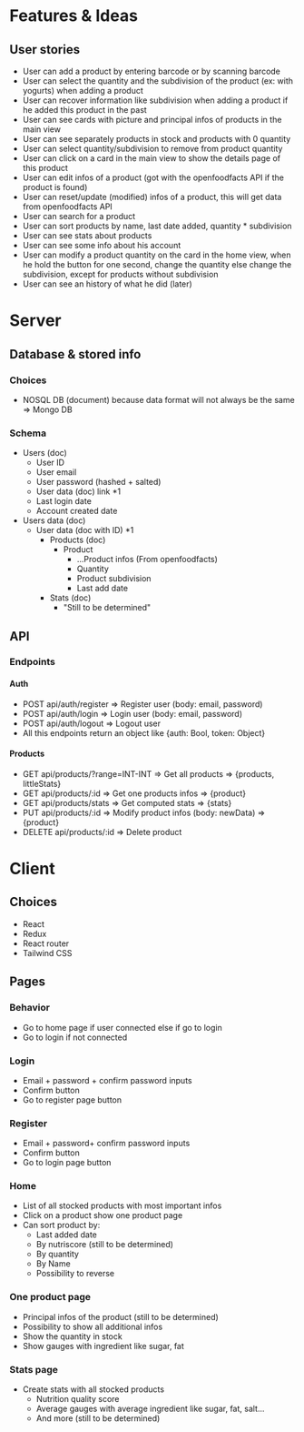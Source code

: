 # Features & Ideas
## User stories 
- User can add a product by entering barcode or by scanning barcode
- User can select the quantity and the subdivision of the product (ex: with yogurts) when adding a product 
- User can recover information like subdivision when adding a product if he added this product in the past
- User can see cards with picture and principal infos of products in the main view
- User can see separately products in stock and products with 0 quantity
- User can select quantity/subdivision to remove from product quantity
- User can click on a card in the main view to show the details page of this product
- User can edit infos of a product (got with the openfoodfacts API if the product is found)
- User can reset/update (modified) infos of a product, this will get data from openfoodfacts API
- User can search for a product
- User can sort products by name, last date added, quantity * subdivision 
- User can see stats about products
- User can see some info about his account
- User can modify a product quantity on the card in the home view, when he hold the button for one second, change the quantity else change the subdivision, except for products without subdivision
- User can see an history of what he did (later)
# Server
## Database & stored info
### Choices
- NOSQL DB (document) because data format will not always be the same => Mongo DB
### Schema
- Users (doc)
    - User ID
    - User email
    - User password (hashed + salted)
    - User data (doc) link *1
    - Last login date
    - Account created date
- Users data (doc)
    - User data (doc with ID) *1
        - Products (doc)
            - Product 
                - ...Product infos (From openfoodfacts)
                - Quantity
                - Product subdivision
                - Last add date
        - Stats (doc)
            - "Still to be determined"
## API
### Endpoints
#### Auth
- POST api/auth/register => Register user (body: email, password)
- POST api/auth/login => Login user (body: email, password)
- POST api/auth/logout => Logout user
- All this endpoints return an object like {auth: Bool, token: Object}
#### Products
- GET api/products/?range=INT-INT => Get all products => {products, littleStats}
- GET api/products/:id => Get one products infos => {product}
- GET api/products/stats => Get computed stats => {stats}
- PUT api/products/:id => Modify product infos (body: newData) => {product}
- DELETE api/products/:id => Delete product
# Client
## Choices
- React
- Redux
- React router
- Tailwind CSS
## Pages
### Behavior
- Go to home page if user connected else if go to login
- Go to login if not connected
### Login
- Email + password + confirm password inputs
- Confirm button
- Go to register page button
### Register
- Email + password+ confirm password inputs
- Confirm button
- Go to login page button
### Home
- List of all stocked products with most important infos
- Click on a product show one product page
- Can sort product by:
    - Last added date
    - By nutriscore (still to be determined)
    - By quantity
    - By Name
    - Possibility to reverse
### One product page
- Principal infos of the product (still to be determined)
- Possibility to show all additional infos
- Show the quantity in stock
- Show gauges with ingredient like sugar, fat
### Stats page
- Create stats with all stocked products
    - Nutrition quality score
    - Average gauges with average ingredient like sugar, fat, salt...
    - And more (still to be determined)